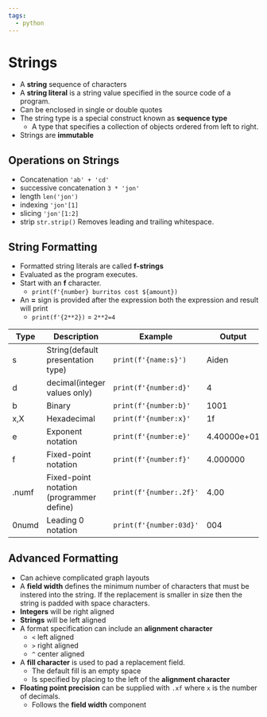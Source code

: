 ```yaml
---
tags:
  - python
---
```

# Strings
- A **string** sequence of characters
- A **string literal** is a string value specified in the source code of a program.
- Can be enclosed in single or double quotes
- The string type is a special construct known as **sequence type**
	- A type that specifies a collection of objects ordered from left to right.
- Strings are **immutable**

## Operations on Strings
- Concatenation `'ab' + 'cd'`
- successive concatenation `3 * 'jon'`
- length `len('jon')`
- indexing `'jon'[1]`
- slicing `'jon'[1:2]`
- strip `str.strip()` Removes leading and trailing whitespace.

## String Formatting
- Formatted string literals are called **f-strings**
- Evaluated as the program executes.
- Start with an **f** character.
	- `print(f'{number} burritos cost ${amount})`
- An **=** sign is provided after the expression both the expression and result will print
	- `print(f'{2**2})` = `2**2=4`

| Type  | Description                              | Example                 | Output      |
| ----- | ---------------------------------------- | ----------------------- | ----------- |
| s     | String(default presentation type)        | `print(f'{name:s}')`    | Aiden       |
| d     | decimal(integer values only)             | `print(f'{number:d}'`   | 4           |
| b     | Binary                                   | `print(f'{number:b}'`   | 1001        |
| x,X   | Hexadecimal                              | `print(f'{number:x}'`   | 1f          |
| e     | Exponent notation                        | `print(f'{number:e}'`   | 4.40000e+01 |
| f     | Fixed-point notation                     | `print(f'{number:f}'`   | 4.000000    |
| .numf | Fixed-point notation (programmer define) | `print(f'{number:.2f}'` | 4.00        |
| 0numd | Leading 0 notation                       | `print(f'{number:03d}'` | 004         |

## Advanced Formatting
- Can achieve complicated graph layouts
- A **field width** defines the minimum number of characters that must be instered into the string. If the replacement is smaller in size then the string is padded with space characters.
- **Integers** will be right aligned
- **Strings** will be left aligned
- A format specification can include an **alignment character**
	- `<` left aligned
	- `>` right aligned
	- `^` center aligned
- A **fill character** is used to pad a replacement field.
	- The default fill is an empty space
	- Is specified by placing to the left of the **alignment character**
- **Floating point precision** can be supplied with `.xf` where `x` is the number of decimals.
	- Follows the **field width** component